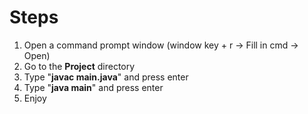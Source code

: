 # Steps
1. Open a command prompt window (window key + r -> Fill in cmd -> Open)
2. Go to the **Project** directory
3. Type "**javac main.java**" and press enter
4. Type "**java main**" and press enter
5. Enjoy
